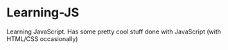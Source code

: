 # Learning-JS
Learning JavaScript. Has some pretty cool stuff done with JavaScript (with HTML/CSS occasionally)
